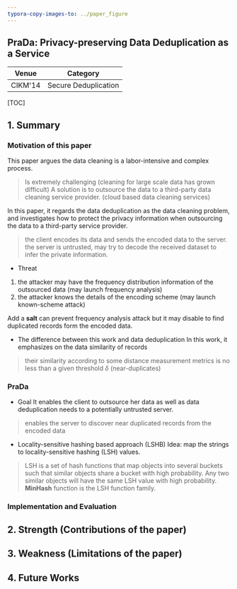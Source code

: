 ```yaml
---
typora-copy-images-to: ../paper_figure
---
```

PraDa: Privacy-preserving Data Deduplication as a Service
------------------------------------------
|           Venue            |       Category       |
| :------------------------: | :------------------: |
| CIKM'14 | Secure Deduplication |
[TOC]

## 1. Summary
### Motivation of this paper
This paper argues the data cleaning is a labor-intensive and complex process.
> Is extremely challenging (cleaning for large scale data has grown difficult)
> A solution is to outsource the data to a third-party data cleaning service provider. (cloud based data cleaning services)

In this paper, it regards the data deduplication as the data cleaning problem, and investigates how to protect the privacy information when outsourcing the data to a third-party service provider.
> the client encodes its data and sends the encoded data to the server.
> the server is untrusted, may try to decode the received dataset to infer the private information.

- Threat
1. the attacker may have the frequency distribution information of the outsourced data (may launch frequency analysis)
2. the attacker knows the details of the encoding scheme (may launch known-scheme attack)

Add a **salt** can prevent frequency analysis attack but it may disable to find duplicated records form the encoded data.

- The difference between this work and data deduplication
In this work, it emphasizes on the data similarity of records
> their similarity according to some distance measurement metrics is no less than a given threshold $\delta$ (near-duplicates)

### PraDa
- Goal 
It enables the client to outsource her data as well as data deduplication needs to a potentially untrusted server.
> enables the server to discover near duplicated records from the encoded data

- Locality-sensitive hashing based approach (LSHB)
Idea: map the strings to locality-sensitive hashing (LSH) values.
> LSH is a set of hash functions that map objects into several buckets such that similar objects share a bucket with high probability.
> Any two similar objects will have the same LSH value with high probability.
> **MinHash** function is the LSH function family.


### Implementation and Evaluation

## 2. Strength (Contributions of the paper)

## 3. Weakness (Limitations of the paper)

## 4. Future Works
